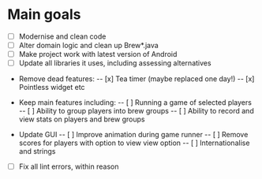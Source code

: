 Main goals
==========

- [ ] Modernise and clean code
- [ ] Alter domain logic and clean up Brew*.java 
- [ ] Make project work with latest version of Android
- [ ] Update all libraries it uses, including assessing alternatives

- Remove dead features:
-- [x] Tea timer (maybe replaced one day!)
-- [x] Pointless widget etc

- Keep main features including:
-- [ ] Running a game of selected players
-- [ ] Ability to group players into brew groups
-- [ ] Ability to record and view stats on players and brew groups

- Update GUI
-- [ ] Improve animation during game runner
-- [ ] Remove scores for players with option to view view option
-- [ ] Internationalise and strings

- [ ] Fix all lint errors, within reason

